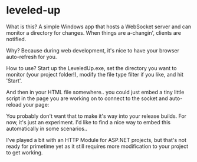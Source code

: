 leveled-up
==========

What is this?
A simple Windows app that hosts a WebSocket server and can monitor a directory for changes.
When things are a-changin', clients are notified.

Why?
Because during web development, it's nice to have your browser auto-refresh for you.

How to use?
Start up the LeveledUp.exe, set the directory you want to monitor (your project folder!), modify the file type filter if you like, and hit 'Start'.

And then in your HTML file somewhere.. you could just embed a tiny little script in the page you are working on to connect to the socket and auto-reload your page:

<script type="text/javascript">
    (function(){
    	var ws = new WebSocket("ws://localhost:9797"); 
    	ws.onopen = function () {
		    console.log('Connected to leveledUp change notification server....')
		};				 
		ws.onmessage = function (evt) { window.location.reload(); };
    })();			
</script>

You probably don't want that to make it's way into your release builds. For now, it's just an experiment. I'd like to find a nice way to embed this automatically in some scenarios..

I've played a bit with an HTTP Module for ASP.NET projects, but that's not ready for primetime yet as it still requires more modification to your project to get working.
